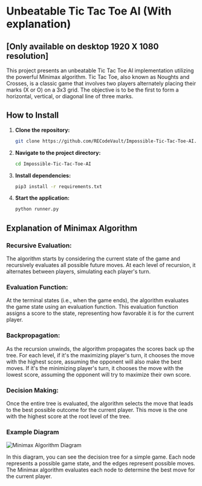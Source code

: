 # Unbeatable Tic Tac Toe AI (With explanation)
## [Only available on desktop 1920 X 1080 resolution]

This project presents an unbeatable Tic Tac Toe AI implementation utilizing the powerful Minimax algorithm. Tic Tac Toe, also known as Noughts and Crosses, is a classic game that involves two players alternately placing their marks (X or O) on a 3x3 grid. The objective is to be the first to form a horizontal, vertical, or diagonal line of three marks.

## How to Install

1. **Clone the repository:**
    ```bash
    git clone https://github.com/RECodeVault/Impossible-Tic-Tac-Toe-AI.git
    ```

2. **Navigate to the project directory:**
    ```bash
    cd Impossible-Tic-Tac-Toe-AI
    ```

3. **Install dependencies:**
    ```bash
    pip3 install -r requirements.txt
    ```

4. **Start the application:**
    ```bash
    python runner.py
    ```

## Explanation of Minimax Algorithm

### Recursive Evaluation:

The algorithm starts by considering the current state of the game and recursively evaluates all possible future moves.
At each level of recursion, it alternates between players, simulating each player's turn.

### Evaluation Function:

At the terminal states (i.e., when the game ends), the algorithm evaluates the game state using an evaluation function.
This evaluation function assigns a score to the state, representing how favorable it is for the current player.

### Backpropagation:

As the recursion unwinds, the algorithm propagates the scores back up the tree.
For each level, if it's the maximizing player's turn, it chooses the move with the highest score, assuming the opponent will also make the best moves.
If it's the minimizing player's turn, it chooses the move with the lowest score, assuming the opponent will try to maximize their own score.

### Decision Making:

Once the entire tree is evaluated, the algorithm selects the move that leads to the best possible outcome for the current player.
This move is the one with the highest score at the root level of the tree.

### Example Diagram

![Minimax Algorithm Diagram](https://alialaa.com/static/38d8b0523fa99f139df7564e6def9a61/c58a3/minimax.jpg)

In this diagram, you can see the decision tree for a simple game. Each node represents a possible game state, and the edges represent possible moves. The Minimax algorithm evaluates each node to determine the best move for the current player.
